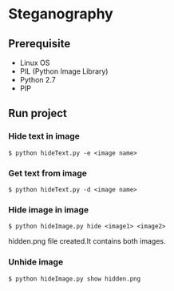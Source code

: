# Steganography



## Prerequisite
* Linux OS
* PIL (Python Image Library)
* Python 2.7
* PIP


## Run project

### Hide text in image
```
$ python hideText.py -e <image name>
```

### Get text from image
```
$ python hideText.py -d <image name>
```

### Hide image in image
```
$ python hideImage.py hide <image1> <image2>
```
hidden.png file created.It contains both images.

### Unhide image
```
$ python hideImage.py show hidden.png
```


